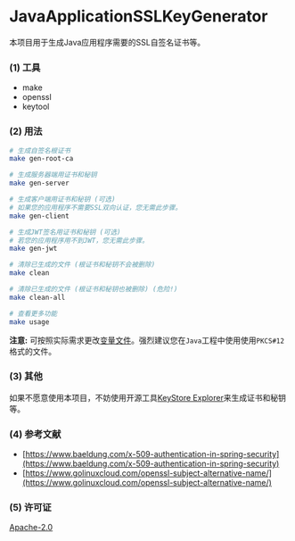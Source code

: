 # JavaApplicationSSLKeyGenerator

本项目用于生成Java应用程序需要的SSL自签名证书等。

### (1) 工具

* make
* openssl
* keytool

### (2) 用法

```bash
# 生成自签名根证书
make gen-root-ca

# 生成服务器端用证书和秘钥
make gen-server

# 生成客户端用证书和秘钥 (可选)
# 如果您的应用程序不需要SSL双向认证，您无需此步骤。
make gen-client

# 生成JWT签名用证书和秘钥 (可选)
# 若您的应用程序用不到JWT，您无需此步骤。
make gen-jwt

# 清除已生成的文件 (根证书和秘钥不会被删除)
make clean

# 清除已生成的文件 (根证书和秘钥也被删除) (危险!)
make clean-all

# 查看更多功能
make usage
```

**注意:** 可按照实际需求更改[变量文件](/shells/env.sh)。强烈建议您在`Java`工程中使用使用`PKCS#12`格式的文件。

### (3) 其他

如果不愿意使用本项目，不妨使用开源工具[KeyStore Explorer](https://keystore-explorer.org/index.html)来生成证书和秘钥等。

### (4) 参考文献

* [https://www.baeldung.com/x-509-authentication-in-spring-security](https://www.baeldung.com/x-509-authentication-in-spring-security)
* [https://www.golinuxcloud.com/openssl-subject-alternative-name/](https://www.golinuxcloud.com/openssl-subject-alternative-name/)

### (5) 许可证

[Apache-2.0](./LICENSE)
